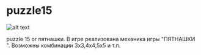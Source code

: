 # puzzle15

![alt text](http://i.piccy.info/i9/53ee3266988986181cf708945e88c7a9/1535828307/29701/1264478/Bez_ymeny_1_kopyia.png)

puzzle 15 or пятнашки.
В игре реализована механика игры "ПЯТНАШКИ ". Возможны комбинации 3х3,4х4,5х5 и т.п.
